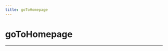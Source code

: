 ```yaml
---
title: goToHomepage
---
```



  # goToHomepage

  
  

  
  
  
  
  
  

  
  
  
  
  
  ---


  
  